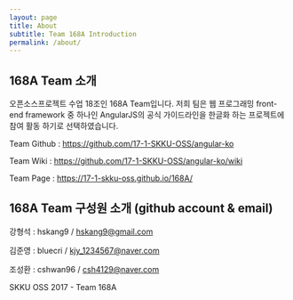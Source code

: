 ```yaml
---
layout: page
title: About
subtitle: Team 168A Introduction
permalink: /about/
---
```


## 168A Team 소개

오픈소스프로젝트 수업 18조인 168A Team입니다. 저희 팀은 웹 프로그래밍 front-end framework 중 하나인 AngularJS의 공식 가이드라인을 한글화 하는 프로젝트에 참여 활동 하기로 선택하였습니다.

Team Github : https://github.com/17-1-SKKU-OSS/angular-ko

Team Wiki : https://github.com/17-1-SKKU-OSS/angular-ko/wiki

Team Page : https://17-1-skku-oss.github.io/168A/

## 168A Team 구성원 소개 (github account & email)

강형석 : hskang9 / hskang9@gmail.com

김준영 : bluecri / kjy_1234567@naver.com

조성환 : cshwan96 / csh4129@naver.com

SKKU OSS 2017 - Team 168A

